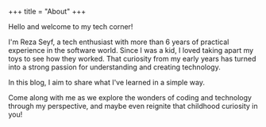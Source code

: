 +++
title = "About"
+++

Hello and welcome to my tech corner!

I'm Reza Seyf, a tech enthusiast with more than 6 years of practical experience in the software world. Since I was a kid, I loved taking apart my toys to see how they worked. That curiosity from my early years has turned into a strong passion for understanding and creating technology.

In this blog, I aim to share what I've learned in a simple way.

Come along with me as we explore the wonders of coding and technology through my perspective, and maybe even reignite that childhood curiosity in you!